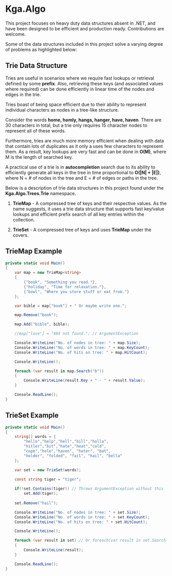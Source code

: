 # Kga.Algo
This project focuses on heavy duty data structures absent in .NET, and have been designed to be efficient and production ready. Contributions are welcome.

Some of the data structures included in this project solve a varying degree of problems as highlighted below:

## Trie Data Structure

Tries are useful in scenarios where we require fast lookups or retrieval defined by some **prefix**. Also, retrieving these keys (and associated values where required) can be done efficiently in linear time of the nodes and edges in the trie.

Tries boast of being space efficient due to their ability to represent individual characters as nodes in a tree-like structure.

Consider the words **home, homly, hangs, hanger, have, haven**. There are 30 characters in total, but a trie only requires 15 character nodes to represent all of these words. 

Furthermore, tries are much more memory efficient when dealing with data that contain lots of duplicates as it only a uses few characters to represent them. As a result, key lookups are very fast and can be done in **O(M)**, where M is the length of searched key.

A practical use of a trie is in **autocompletion** search due to its ability to efficiently generate all keys in the tree in time proportional to **O(|N| + |E|)**, where N = # of nodes in the tree and E = # of edges or paths in the tree.

Below is a description of trie data structures in this project found under the **Kga.Algo.Trees.Trie** namespace.

1. **TrieMap** - A compressed tree of keys and their respective values. As the name suggests, it uses a trie data structure that supports fast key/value lookups and efficient prefix search of all key entries within the collection.

2. **TrieSet** - A compressed tree of keys and uses **TrieMap** under the covers.

## TrieMap Example

```csharp
private static void Main()
{
    var map = new TrieMap<string>
    {
        {"book", "Something you read."},
        {"holiday", "Time for relaxation."},
        {"bowl", "Where you store stuff or eat from."}
    };

    var bible = map["book"] + " Or maybe write one.";

    map.Remove("book");

    map.Add("bible", bible);

    //map["love"] = "404 not found."; // ArgumentException

    Console.WriteLine("No. of nodes in tree: " + map.Size);
    Console.WriteLine("No. of words in tree: " + map.KeyCount);
    Console.WriteLine("No. of hits on tree: " + map.HitCount);

    Console.WriteLine();

    foreach (var result in map.Search("b"))
    {
        Console.WriteLine(result.Key + " - " + result.Value);
    }

    Console.ReadLine();
}
```

## TrieSet Example

```csharp
private static void Main()
{
    string[] words = {
        "hello","help","hell","hill","holla",
        "hitler","bit","hate","heat","cold",
        "cope","hole","haven", "hater", "bat",
        "holder", "folded", "fail", "hail", "bella"
    };

    var set = new TrieSet(words);    
    
    const string tiger = "tiger";

    if(!set.Contains(tiger)) // Throws ArgumentException without this
        set.Add(tiger);
        
    set.Remove("hail");

    Console.WriteLine("No. of nodes in tree: " + set.Size);
    Console.WriteLine("No. of words in tree: " + set.KeyCount);
    Console.WriteLine("No. of hits on tree: " + set.HitCount);

    Console.WriteLine();

    foreach (var result in set) // Or foreach(var result in set.Search(string.Empty))
    {
        Console.WriteLine(result);
    }

    Console.ReadLine();
}
```

